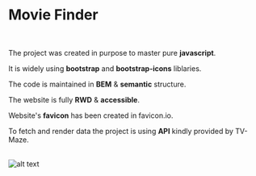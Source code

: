 # Movie Finder

<br />

The project was created in purpose to master pure **javascript**.

It is widely using **bootstrap** and **bootstrap-icons** liblaries. 

The code is maintained in **BEM** & **semantic** structure.

The website is fully **RWD** & **accessible**.

Website's **favicon** has been created in favicon.io.

To fetch and render data the project is using **API** kindly provided by TV-Maze.
<br /><br />

![alt text](https://github.com/Dabrowa123/appTV/blob/master/assets/images/movie-finder.jpg?raw=true)

